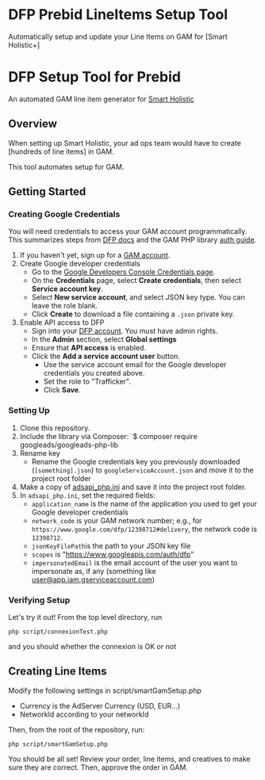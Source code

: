 # DFP Prebid LineItems Setup Tool
Automatically setup and update your Line Items on GAM for [Smart Holistic+]

# DFP Setup Tool for Prebid
An automated GAM line item generator for [Smart Holistic](http://prebid.org/)

## Overview
When setting up Smart Holistic, your ad ops team would have  to create [hundreds of line items] in GAM.

This tool automates setup for GAM.


## Getting Started

### Creating Google Credentials
You will need credentials to access your GAM account programmatically. This summarizes steps from [DFP docs](https://developers.google.com/doubleclick-publishers/docs/authentication) and the GAM PHP library [auth guide](https://github.com/googleads/googleads-php-lib).
1. If you haven't yet, sign up for a [GAM account](https://www.doubleclickbygoogle.com/solutions/revenue-management/dfp/).
2. Create Google developer credentials
   * Go to the [Google Developers Console Credentials page](https://console.developers.google.com/apis/credentials).
   * On the **Credentials** page, select **Create credentials**, then select **Service account key**.
   * Select **New service account**, and select JSON key type. You can leave the role blank.
   * Click **Create** to download a file containing a `.json` private key.
3. Enable API access to DFP
   * Sign into your [DFP account](https://www.google.com/dfp/). You must have admin rights.
   * In the **Admin** section, select **Global settings**
   * Ensure that **API access** is enabled.
   * Click the **Add a service account user** button.
     * Use the service account email for the Google developer credentials you created above.
     * Set the role to "Trafficker".
     * Click **Save**.

### Setting Up
1. Clone this repository.
2. Include the library via Composer:
`$ composer require googleads/googleads-php-lib
3. Rename key
   * Rename the Google credentials key you previously downloaded (`[something].json`) to `googleServiceAccount.json` and move it to the project root folder
4. Make a copy of [adsapi_php.ini](https://github.com/googleads/googleads-php-lib/blob/master/examples/AdManager/adsapi_php.ini) and save it into the project root folder.
5. In `adsapi_php.ini`, set the required fields:
   * `application_name` is the name of the application you used to get your Google developer credentials
   * `network_code` is your GAM network number; e.g., for `https://www.google.com/dfp/12398712#delivery`, the network code is `12398712`.
   * `jsonKeyFilePath`is the path to your JSON key file
   * `scopes` is "https://www.googleapis.com/auth/dfp"
   * `impersonatedEmail` is the email account of the user you want to impersonate as, if any (something like user@app.iam.gserviceaccount.com)

### Verifying Setup
Let's try it out! From the top level directory, run

`php script/connexionTest.php`

and you should whether the connexion is OK or not

## Creating Line Items

Modify the following settings in script/smartGamSetup.php

* Currency is the AdServer Currency (USD, EUR...)
* NetworkId according to your networkId

Then, from the root of the repository, run:

`php script/smartGamSetup.php`

You should be all set! Review your order, line items, and creatives to make sure they are correct. Then, approve the order in GAM.

